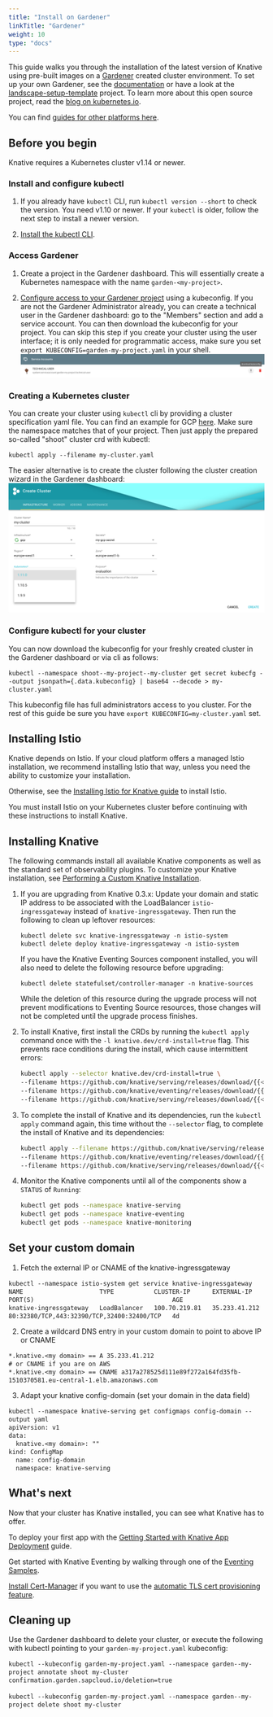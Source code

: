 ```yaml
---
title: "Install on Gardener"
linkTitle: "Gardener"
weight: 10
type: "docs"
---
```


This guide walks you through the installation of the latest version of Knative
using pre-built images on a [Gardener](https://gardener.cloud) created cluster
environment. To set up your own Gardener, see the
[documentation](https://github.com/gardener/gardener/blob/master/docs/README.md)
or have a look at the
[landscape-setup-template](https://github.com/gardener/landscape-setup-template)
project. To learn more about this open source project, read the
[blog on kubernetes.io](https://kubernetes.io/blog/2018/05/17/gardener/).

You can find [guides for other platforms here](./README.md).

## Before you begin

Knative requires a Kubernetes cluster v1.14 or newer.

### Install and configure kubectl

1.  If you already have `kubectl` CLI, run `kubectl version --short` to check
    the version. You need v1.10 or newer. If your `kubectl` is older, follow the
    next step to install a newer version.

2.  [Install the kubectl CLI](https://kubernetes.io/docs/tasks/tools/install-kubectl/#install-kubectl).

### Access Gardener

1.  Create a project in the Gardener dashboard. This will essentially create a
    Kubernetes namespace with the name `garden-<my-project>`.

2.  [Configure access to your Gardener project](https://kubernetes.io/docs/tasks/tools/install-kubectl/#configure-kubectl)
    using a kubeconfig. If you are not the Gardener Administrator already, you
    can create a technical user in the Gardener dashboard: go to the "Members"
    section and add a service account. You can then download the kubeconfig for
    your project. You can skip this step if you create your cluster using the
    user interface; it is only needed for programmatic access, make sure you set
    `export KUBECONFIG=garden-my-project.yaml` in your shell.
    ![Download kubeconfig for Gardener](./images/gardener_service_account.png "downloading the kubeconfig using a service account")

### Creating a Kubernetes cluster

You can create your cluster using `kubectl` cli by providing a cluster
specification yaml file. You can find an example for GCP
[here](https://github.com/gardener/gardener/blob/master/example/90-shoot.yaml).
Make sure the namespace matches that of your project. Then just apply the
prepared so-called "shoot" cluster crd with kubectl:

```
kubectl apply --filename my-cluster.yaml
```

The easier alternative is to create the cluster following the cluster creation
wizard in the Gardener dashboard:
![shoot creation](./images/gardener_shoot_creation.png "shoot creation via the dashboard")

### Configure kubectl for your cluster

You can now download the kubeconfig for your freshly created cluster in the
Gardener dashboard or via cli as follows:

```
kubectl --namespace shoot--my-project--my-cluster get secret kubecfg --output jsonpath={.data.kubeconfig} | base64 --decode > my-cluster.yaml
```

This kubeconfig file has full administrators access to you cluster. For the rest
of this guide be sure you have `export KUBECONFIG=my-cluster.yaml` set.

## Installing Istio

Knative depends on Istio. If your cloud platform offers a managed Istio
installation, we recommend installing Istio that way, unless you need the
ability to customize your installation.

Otherwise, see the [Installing Istio for Knative guide](./installing-istio.md)
to install Istio.

You must install Istio on your Kubernetes cluster before continuing with these
instructions to install Knative.

## Installing Knative

The following commands install all available Knative components as well as the
standard set of observability plugins. To customize your Knative installation,
see [Performing a Custom Knative Installation](./Knative-custom-install.md).

1. If you are upgrading from Knative 0.3.x: Update your domain and static IP
   address to be associated with the LoadBalancer `istio-ingressgateway` instead
   of `knative-ingressgateway`. Then run the following to clean up leftover
   resources:

   ```
   kubectl delete svc knative-ingressgateway -n istio-system
   kubectl delete deploy knative-ingressgateway -n istio-system
   ```

   If you have the Knative Eventing Sources component installed, you will also
   need to delete the following resource before upgrading:

   ```
   kubectl delete statefulset/controller-manager -n knative-sources
   ```

   While the deletion of this resource during the upgrade process will not
   prevent modifications to Eventing Source resources, those changes will not be
   completed until the upgrade process finishes.

1. To install Knative, first install the CRDs by running the `kubectl apply`
   command once with the `-l knative.dev/crd-install=true` flag. This prevents
   race conditions during the install, which cause intermittent errors:

   ```bash
   kubectl apply --selector knative.dev/crd-install=true \
   --filename https://github.com/knative/serving/releases/download/{{< version >}}/serving.yaml \
   --filename https://github.com/knative/eventing/releases/download/{{< version >}}/release.yaml \
   --filename https://github.com/knative/serving/releases/download/{{< version >}}/monitoring.yaml
   ```

1. To complete the install of Knative and its dependencies, run the
   `kubectl apply` command again, this time without the `--selector` flag, to
   complete the install of Knative and its dependencies:

   ```bash
   kubectl apply --filename https://github.com/knative/serving/releases/download/{{< version >}}/serving.yaml \
   --filename https://github.com/knative/eventing/releases/download/{{< version >}}/release.yaml \
   --filename https://github.com/knative/serving/releases/download/{{< version >}}/monitoring.yaml
   ```

1. Monitor the Knative components until all of the components show a `STATUS` of
   `Running`:
   ```bash
   kubectl get pods --namespace knative-serving
   kubectl get pods --namespace knative-eventing
   kubectl get pods --namespace knative-monitoring
   ```

## Set your custom domain

1.  Fetch the external IP or CNAME of the knative-ingressgateway

```
kubectl --namespace istio-system get service knative-ingressgateway
NAME                     TYPE           CLUSTER-IP      EXTERNAL-IP     PORT(S)                                      AGE
knative-ingressgateway   LoadBalancer   100.70.219.81   35.233.41.212   80:32380/TCP,443:32390/TCP,32400:32400/TCP   4d
```

2.  Create a wildcard DNS entry in your custom domain to point to above IP or
    CNAME

```
*.knative.<my domain> == A 35.233.41.212
# or CNAME if you are on AWS
*.knative.<my domain> == CNAME a317a278525d111e89f272a164fd35fb-1510370581.eu-central-1.elb.amazonaws.com
```

3.  Adapt your knative config-domain (set your domain in the data field)

```
kubectl --namespace knative-serving get configmaps config-domain --output yaml
apiVersion: v1
data:
  knative.<my domain>: ""
kind: ConfigMap
  name: config-domain
  namespace: knative-serving
```

## What's next

Now that your cluster has Knative installed, you can see what Knative has to
offer.

To deploy your first app with the
[Getting Started with Knative App Deployment](../serving/getting-started-knative-app.md)
guide.

Get started with Knative Eventing by walking through one of the
[Eventing Samples](../eventing/samples/).

[Install Cert-Manager](../serving/installing-cert-manager.md) if you want to use the
[automatic TLS cert provisioning feature](../serving/using-auto-tls.md).

## Cleaning up

Use the Gardener dashboard to delete your cluster, or execute the following with
kubectl pointing to your `garden-my-project.yaml` kubeconfig:

```
kubectl --kubeconfig garden-my-project.yaml --namespace garden--my-project annotate shoot my-cluster confirmation.garden.sapcloud.io/deletion=true

kubectl --kubeconfig garden-my-project.yaml --namespace garden--my-project delete shoot my-cluster
```
